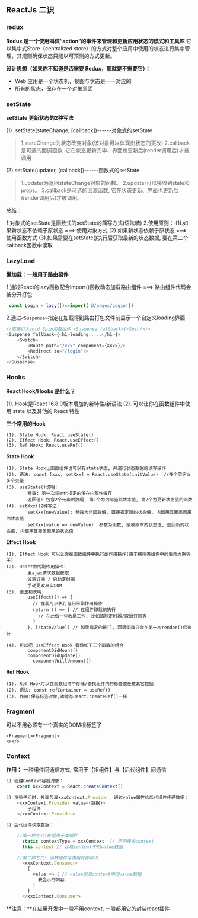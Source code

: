 ## ReactJs 二识

### redux

**Redux 是一个使用叫做“action”的事件来管理和更新应用状态的模式和工具库** 它以集中式Store（centralized store）的方式对整个应用中使用的状态进行集中管理，其规则确保状态只能以可预测的方式更新。

**设计思想（如果你不知道是否需要 Redux，那就是不需要它）：**

- Web 应用是一个状态机，视图与状态是一一对应的
- 所有的状态，保存在一个对象里面

### setState

**setState 更新状态的2种写法**

(1). setState(stateChange, [callback])------对象式的setState

> 1.stateChange为状态改变对象(该对象可以体现出状态的更改)
> 2.callback是可选的回调函数, 它在状态更新完毕、界面也更新后(render调用后)才被调用

(2).setState(updater, [callback])------函数式的setState

> 1.updater为返回stateChange对象的函数。
> 2.updater可以接收到state和props。
> 3.callback是可选的回调函数, 它在状态更新、界面也更新后(render调用后)才被调用。

总结：

1.对象式的setState是函数式的setState的简写方式(语法糖)
2.使用原则：
				(1).如果新状态不依赖于原状态 ===> 使用对象方式
				(2).如果新状态依赖于原状态 ===> 使用函数方式
				(3).如果需要在setState()执行后获取最新的状态数据, 要在第二个callback函数中读取

### LazyLoad

**懒加载：一般用于路由组件**

1.通过React的lazy函数配合import()函数动态加载路由组件 ===> 路由组件代码会被分开打包

```javascript
 const Login = lazy(()=>import('@/pages/Login'))
```

2.通过`<Suspense>`指定在加载得到路由打包文件前显示一个自定义loading界面

```javascript
//直接引入antd Spin加载组件 <Suspense fallback={<Spin/>}>
<Suspense fallback={<h1>loading.....</h1>}>
    <Switch>
        <Route path="/xxx" component={Xxxx}/>
        <Redirect to="/login"/>
    </Switch>
</Suspense>
```

### Hooks

**React Hook/Hooks 是什么？**

(1). Hook是React 16.8.0版本增加的新特性/新语法
(2). 可以让你在函数组件中使用 state 以及其他的 React 特性

**三个常用的Hook**

```
(1). State Hook: React.useState()
(2). Effect Hook: React.useEffect()
(3). Ref Hook: React.useRef()
```

**State Hook**

```
(1). State Hook让函数组件也可以有state状态, 并进行状态数据的读写操作
(2). 语法: const [xxx, setXxx] = React.useState(initValue)  //多个需定义多个变量
(3). useState()说明:
        参数: 第一次初始化指定的值在内部作缓存
        返回值: 包含2个元素的数组, 第1个为内部当前状态值, 第2个为更新状态值的函数
(4). setXxx()2种写法:
        setXxx(newValue): 参数为非函数值, 直接指定新的状态值, 内部用其覆盖原来的状态值
        setXxx(value => newValue): 参数为函数, 接收原本的状态值, 返回新的状态值, 内部用其覆盖原来的状态值
```

**Effect Hook**

```
(1). Effect Hook 可以让你在函数组件中执行副作用操作(用于模拟类组件中的生命周期钩子)
(2). React中的副作用操作:
        发ajax请求数据获取
        设置订阅 / 启动定时器
        手动更改真实DOM
(3). 语法和说明: 
        useEffect(() => { 
          // 在此可以执行任何带副作用操作
          return () => { // 在组件卸载前执行
            // 在此做一些收尾工作, 比如清除定时器/取消订阅等
          }
        }, [stateValue]) // 如果指定的是[], 回调函数只会在第一次render()后执行
    
(4). 可以把 useEffect Hook 看做如下三个函数的组合
        componentDidMount()
        componentDidUpdate()
    	  componentWillUnmount() 
```

**Ref Hook**

```
(1). Ref Hook可以在函数组件中存储/查找组件内的标签或任意其它数据
(2). 语法: const refContainer = useRef()
(3). 作用:保存标签对象,功能与React.createRef()一样
```

### Fragment

可以不用必须有一个真实的DOM根标签了

```
<Fragment><Fragment>
<></>
```

### Context

**作用：** 一种组件间通信方式, 常用于【祖组件】与【后代组件】间通信

```js
1) 创建Context容器对象：
	const XxxContext = React.createContext()  
	
2) 渲染子组时，外面包裹xxxContext.Provider, 通过value属性给后代组件传递数据：
	<xxxContext.Provider value={数据}>
		子组件
    </xxxContext.Provider>
    
3) 后代组件读取数据：

	//第一种方式:仅适用于类组件 
	  static contextType = xxxContext  // 声明接收context
	  this.context // 读取context中的value数据
	  
	//第二种方式: 函数组件与类组件都可以
	  <xxxContext.Consumer>
	    {
	      value => ( // value就是context中的value数据
	        要显示的内容
	      )
	    }
	  </xxxContext.Consumer>
```

**注意：**在应用开发中一般不用context, 一般都用它的封装react插件

